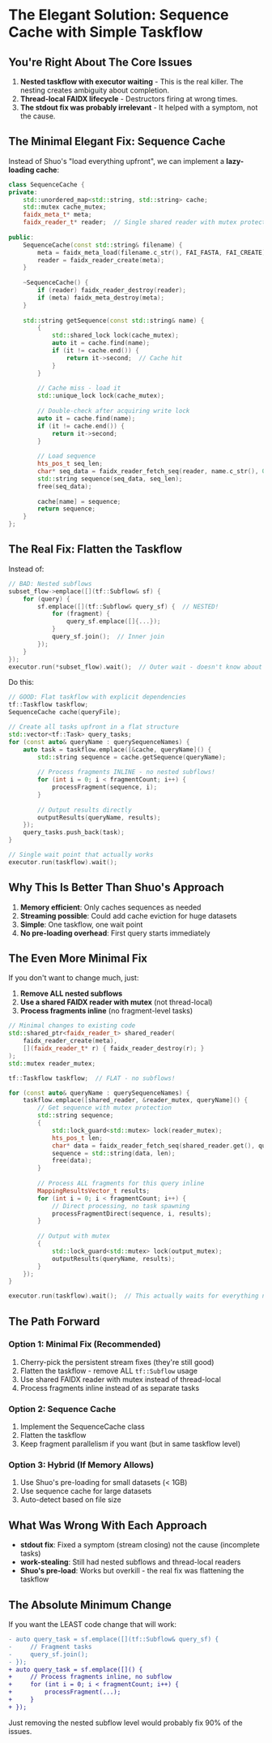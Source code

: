 # The Elegant Solution: Sequence Cache with Simple Taskflow

## You're Right About The Core Issues

1. **Nested taskflow with executor waiting** - This is the real killer. The nesting creates ambiguity about completion.
2. **Thread-local FAIDX lifecycle** - Destructors firing at wrong times.
3. **The stdout fix was probably irrelevant** - It helped with a symptom, not the cause.

## The Minimal Elegant Fix: Sequence Cache

Instead of Shuo's "load everything upfront", we can implement a **lazy-loading cache**:

```cpp
class SequenceCache {
private:
    std::unordered_map<std::string, std::string> cache;
    std::mutex cache_mutex;
    faidx_meta_t* meta;
    faidx_reader_t* reader;  // Single shared reader with mutex protection
    
public:
    SequenceCache(const std::string& filename) {
        meta = faidx_meta_load(filename.c_str(), FAI_FASTA, FAI_CREATE);
        reader = faidx_reader_create(meta);
    }
    
    ~SequenceCache() {
        if (reader) faidx_reader_destroy(reader);
        if (meta) faidx_meta_destroy(meta);
    }
    
    std::string getSequence(const std::string& name) {
        {
            std::shared_lock lock(cache_mutex);
            auto it = cache.find(name);
            if (it != cache.end()) {
                return it->second;  // Cache hit
            }
        }
        
        // Cache miss - load it
        std::unique_lock lock(cache_mutex);
        
        // Double-check after acquiring write lock
        auto it = cache.find(name);
        if (it != cache.end()) {
            return it->second;
        }
        
        // Load sequence
        hts_pos_t seq_len;
        char* seq_data = faidx_reader_fetch_seq(reader, name.c_str(), 0, -1, &seq_len);
        std::string sequence(seq_data, seq_len);
        free(seq_data);
        
        cache[name] = sequence;
        return sequence;
    }
};
```

## The Real Fix: Flatten the Taskflow

Instead of:
```cpp
// BAD: Nested subflows
subset_flow->emplace([](tf::Subflow& sf) {
    for (query) {
        sf.emplace([](tf::Subflow& query_sf) {  // NESTED!
            for (fragment) {
                query_sf.emplace([]{...});
            }
            query_sf.join();  // Inner join
        });
    }
});
executor.run(*subset_flow).wait();  // Outer wait - doesn't know about inner joins!
```

Do this:
```cpp
// GOOD: Flat taskflow with explicit dependencies
tf::Taskflow taskflow;
SequenceCache cache(queryFile);

// Create all tasks upfront in a flat structure
std::vector<tf::Task> query_tasks;
for (const auto& queryName : querySequenceNames) {
    auto task = taskflow.emplace([&cache, queryName]() {
        std::string sequence = cache.getSequence(queryName);
        
        // Process fragments INLINE - no nested subflows!
        for (int i = 0; i < fragmentCount; i++) {
            processFragment(sequence, i);
        }
        
        // Output results directly
        outputResults(queryName, results);
    });
    query_tasks.push_back(task);
}

// Single wait point that actually works
executor.run(taskflow).wait();
```

## Why This Is Better Than Shuo's Approach

1. **Memory efficient**: Only caches sequences as needed
2. **Streaming possible**: Could add cache eviction for huge datasets
3. **Simple**: One taskflow, one wait point
4. **No pre-loading overhead**: First query starts immediately

## The Even More Minimal Fix

If you don't want to change much, just:

1. **Remove ALL nested subflows**
2. **Use a shared FAIDX reader with mutex** (not thread-local)
3. **Process fragments inline** (no fragment-level tasks)

```cpp
// Minimal changes to existing code
std::shared_ptr<faidx_reader_t> shared_reader(
    faidx_reader_create(meta),
    [](faidx_reader_t* r) { faidx_reader_destroy(r); }
);
std::mutex reader_mutex;

tf::Taskflow taskflow;  // FLAT - no subflows!

for (const auto& queryName : querySequenceNames) {
    taskflow.emplace([shared_reader, &reader_mutex, queryName]() {
        // Get sequence with mutex protection
        std::string sequence;
        {
            std::lock_guard<std::mutex> lock(reader_mutex);
            hts_pos_t len;
            char* data = faidx_reader_fetch_seq(shared_reader.get(), queryName.c_str(), 0, -1, &len);
            sequence = std::string(data, len);
            free(data);
        }
        
        // Process ALL fragments for this query inline
        MappingResultsVector_t results;
        for (int i = 0; i < fragmentCount; i++) {
            // Direct processing, no task spawning
            processFragmentDirect(sequence, i, results);
        }
        
        // Output with mutex
        {
            std::lock_guard<std::mutex> lock(output_mutex);
            outputResults(queryName, results);
        }
    });
}

executor.run(taskflow).wait();  // This actually waits for everything now!
```

## The Path Forward

### Option 1: Minimal Fix (Recommended)
1. Cherry-pick the persistent stream fixes (they're still good)
2. Flatten the taskflow - remove ALL `tf::Subflow` usage
3. Use shared FAIDX reader with mutex instead of thread-local
4. Process fragments inline instead of as separate tasks

### Option 2: Sequence Cache
1. Implement the SequenceCache class
2. Flatten the taskflow
3. Keep fragment parallelism if you want (but in same taskflow level)

### Option 3: Hybrid (If Memory Allows)
1. Use Shuo's pre-loading for small datasets (< 1GB)
2. Use sequence cache for large datasets
3. Auto-detect based on file size

## What Was Wrong With Each Approach

- **stdout fix**: Fixed a symptom (stream closing) not the cause (incomplete tasks)
- **work-stealing**: Still had nested subflows and thread-local readers
- **Shuo's pre-load**: Works but overkill - the real fix was flattening the taskflow

## The Absolute Minimum Change

If you want the LEAST code change that will work:

```diff
- auto query_task = sf.emplace([](tf::Subflow& query_sf) {
-     // Fragment tasks
-     query_sf.join();
- });
+ auto query_task = sf.emplace([]() {
+     // Process fragments inline, no subflow
+     for (int i = 0; i < fragmentCount; i++) {
+         processFragment(...);
+     }
+ });
```

Just removing the nested subflow level would probably fix 90% of the issues.